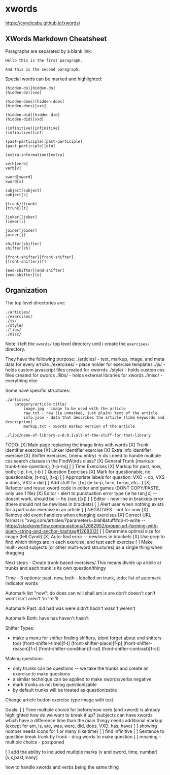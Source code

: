 # xwords
https://cyndicabu.github.io/xwords/

## XWords Markdown Cheatsheet

Paragraphs are separated by a blank link:

	Hello this is the first paragraph.

	And this is the second paragraph.

Special words can be marked and highlighted:

	(hidden-do)[hidden-do]
	(hidden-do)[vxo]

	(hidden-does)[hidden-does]
	(hidden-does)[vxs]

	(hidden-did)[hidden-did]
	(hidden-did)[vxd]

	(infinitive)[infinitive]
	(infinitive)[inf]

	(past-participle)[past-participle]
	(past-participle)[dtn]

	(extra-information)[extra]

	verb[verb]
	verb[v]

	xword[xword]
	xword[x]

	subject[subject]
	subject[s]

	{trunk}[trunk]
	{trunk}[t]

	linker[linker]
	linker[l]

	joiner[joiner]
	joiner[j]

	shifter[shifter]
	shifter[sh]
	
	{front-shifter}[front-shifter]
	{front-shifter}[f]

	{end-shifter}[end-shifter]
	{end-shifter}[e]


## Organization

The top level directories are:

	./articles/
	./exercises/
	./js/
	./style/
	./libs/
	./misc/

Note: i left the `xwords/` top level directory until i create the
`exercises/` directory.

They have the following purpose:
	./articles/ - text, markup, image, and meta data for every article
	./exercises/ - place holder for exercise templates
	./js/ - holds custom javascript files created for xworrds
	./style/ - holds custom css files created for xwords
	./libs/ - holds external libraries for xwords
	./misc/ - everything else

Some have specific structures:

	./articles/
		category/article-title/
			image.jpg - image to be used with the article
			raw.txt - raw (ie unmarked, just plain) text of the article 
			info.json - data that describes the article (like keywords and description)
			markup.txt - xwords markup version of the article

	./libs/name-of-library-v-0.0.1/all-of-the-stuff-for-that-library

TODO:
 [X] Main page replacing the image links with words
 [X] Trunk identifier exercise
 [X] Linker identifier exercise
 [X] Extra info identifier exercise
 [X] Shifter exercises, (menu entry) -> do i need to handle multiple css search classes in the FindWords class?
 [X] General Trunk [markup: trunk-time-question]; [t-p-nq]
 [ ] Time Exercises
     [X] Markup for past, now, both; t-p, t-n, t-b
 [ ] Question Exercises
     [X] Mark for questionable, no questionable; [t-nq], [t-q]
     [ ] Appropriate labels for question: VXO = do, VXS = does, VXD = did
 [ ] Add stuff for [t=] (ie t=-p, t=-n, t=-nq, etc...)
 [X] Refactor and reuse xword code in editor and games (DONT COPY/PASTE, only use 1 file)
 [X] Editor - alert to punctuation error type (ie he ran,[x] -- doesnt work, should be -- he {ran,}[x])
 [ ] Editor - new line in brackets error (there should not be newlines in brackets)
 [ ] Alert user when nothing exists for a particular exercise in an article
 [ ] NEGATIVES - not for now
 [X] Remove old event handlers when changing exercises
 [X] Correct URL format is "xwg.com/articles/?parameters=blah&stuff#do-it-write -- https://stackoverflow.com/questions/12682952/proper-url-forming-with-query-string-and-anchor-hashtag#12683131
 [ ] Determine optimal size for image (tell Cyndi)
 [X] Auto-find error -- newlines in brackets
 [X] Use grep to find which things are in each exercise, and test each exercise
 [ ] Make multi-word subjects (or other multi-word structures) as a single thing when dragging

 
Next steps - Create trunk-based exercises/
This means divide up article at trunks and each trunk is its own question/thingy

Time - 3 options: past, now, both - labelled on trunk, todo: list of automark indicator words

Automark list "now":
	do
	does
	can
	will
	shall
	am
	is
	are
	don't
	doesn't
	can't
	won't
	isn't
	aren't
	'm
	're
	'll

Automark Past:
	did
	had
	was
	were
	didn't
	hadn't
	wasn't
	weren't

Automark Both:
	have
	has
	haven't
	hasn't

Shifter Types:
 - make a menu for shifter finding shifters, (dont forget about end shifters too)
    (front-shifter-time)[f-t]
    (front-shifter-place)[f-p]
    (front-shifter-reason)[f-r]
    (front-shifter-condition)[f-cd]
    (front-shifter-contrast)[f-ct]

Making questions:
 - only trunks can be questions -- we take the trunks and create an exercise to make questions
 - a similar technique can be applied to make xwords/verbs negative
 - mark trunks as not being questionizable
 - by default trunks will be treated as questionizable

Change article button exercise type image with text.
 
Goals:
 [ ] Time
     multiple choice for before/now
     verb (and xword) is already highlighted
     how do we want to break it up? (subjects can have xwords which have a difference time than the main thingy
     needs additional markup (except for am, is, are, was, were, did, does, VXD, has, have)
 [ ] showing number
     needs icons for 1 or many (like time)
 [ ] find infinitive
 [ ] Sentence to question
     break trunk by trunk - drag words to make question
 [ ] meaning - multiple choice - postponed

 [ ] add the ability to included multiple marks
     (v and xword, time, number)[v,x,past,many]
 
 how to handle xwords and verbs being the same thing